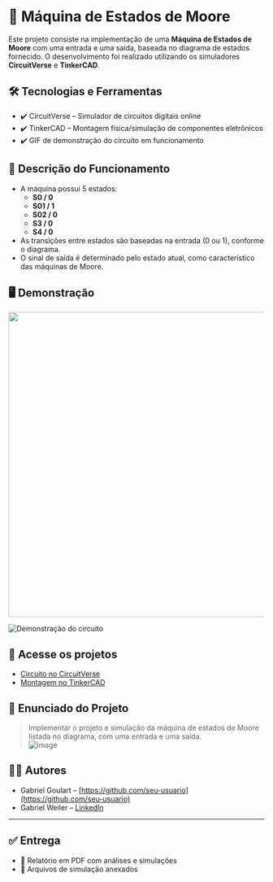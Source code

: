 # 🔄 Máquina de Estados de Moore  

Este projeto consiste na implementação de uma **Máquina de Estados de Moore** com uma entrada e uma saída, baseada no diagrama de estados fornecido. O desenvolvimento foi realizado utilizando os simuladores **CircuitVerse** e **TinkerCAD**.  

## 🛠️ Tecnologias e Ferramentas  

- ✔️ CircuitVerse – Simulador de circuitos digitais online  
- ✔️ TinkerCAD – Montagem física/simulação de componentes eletrônicos  
- ✔️ GIF de demonstração do circuito em funcionamento  

## 🚦 Descrição do Funcionamento  

- A máquina possui 5 estados:  
  - **S0 / 0**  
  - **S01 / 1**  
  - **S02 / 0**  
  - **S3 / 0**  
  - **S4 / 0**  
- As transições entre estados são baseadas na entrada (0 ou 1), conforme o diagrama.  
- O sinal de saída é determinado pelo estado atual, como característico das máquinas de Moore.  

## 🖥️ Demonstração  

<img src="bf11b4e0-b878-42e6-af62-bb827e1a06ad.png" width="600"/>  

![Demonstração do circuito](seu-gif-aqui.gif)  

## 🔗 Acesse os projetos  

- [Circuito no CircuitVerse](coloque-o-link-aqui)  
- [Montagem no TinkerCAD](coloque-o-link-aqui)  

## 📜 Enunciado do Projeto  

> Implementar o projeto e simulação da máquina de estados de Moore listada no diagrama, com uma entrada e uma saída.  
 ![image](https://github.com/user-attachments/assets/7e246393-090f-40da-af3e-9c6071a8d88c)



## 👨‍💻 Autores  

- Gabriel Goulart – [https://github.com/seu-usuario](https://github.com/seu-usuario)  
- Gabriel Weiler – [LinkedIn](https://www.linkedin.com/in/gabriel-weiler-458a32180/)  

---

## ✅ Entrega  

- 📄 Relatório em PDF com análises e simulações  
- 📁 Arquivos de simulação anexados  
